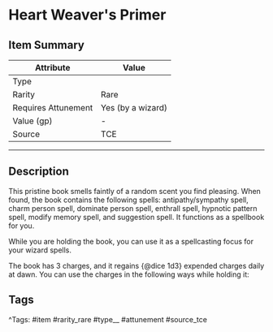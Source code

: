# Heart Weaver's Primer

## Item Summary

| Attribute            | Value                        |
|----------------------|------------------------------|
| Type                 |   |
| Rarity               | Rare             |
| Requires Attunement  | Yes (by a wizard)                |
| Value (gp)           | -    |
| Source               | TCE |

---

## Description

This pristine book smells faintly of a random scent you find pleasing. When found, the book contains the following spells: antipathy/sympathy spell, charm person spell, dominate person spell, enthrall spell, hypnotic pattern spell, modify memory spell, and suggestion spell. It functions as a spellbook for you.

While you are holding the book, you can use it as a spellcasting focus for your wizard spells.

The book has 3 charges, and it regains {@dice 1d3} expended charges daily at dawn. You can use the charges in the following ways while holding it:

## Tags

^Tags: #item #rarity_rare #type__ #attunement #source_tce